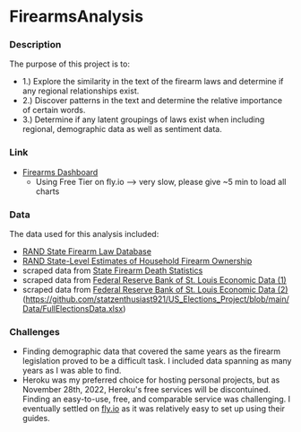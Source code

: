# FirearmsAnalysis

### Description

The purpose of this project is to:
- 1.) Explore the similarity in the text of the firearm laws and determine if any regional relationships exist.
- 2.) Discover patterns in the text and determine the relative importance of certain words.
- 3.) Determine if any latent groupings of laws exist when including regional, demographic data as well as sentiment data.

### Link

- [Firearms Dashboard](https://firearm-dashboard-app.fly.dev/)
  - Using Free Tier on fly.io --> very slow, please give ~5 min to load all charts

### Data

The data used for this analysis included:
- [RAND State Firearm Law Database](https://www.rand.org/pubs/tools/TLA243-2-v2.html)
- [RAND State-Level Estimates of Household Firearm Ownership](https://www.rand.org/pubs/tools/TL354.html)
- scraped data from [State Firearm Death Statistics](https://www.statefirearmlaws.org/states/)
- scraped data from [Federal Reserve Bank of St. Louis Economic Data (1)](https://fred.stlouisfed.org/release/tables?rid=118&eid=259194)
- scraped data from [Federal Reserve Bank of St. Louis Economic Data (2)](https://fred.stlouisfed.org/release/tables?eid=259515&rid=249)
(https://github.com/statzenthusiast921/US_Elections_Project/blob/main/Data/FullElectionsData.xlsx)



### Challenges
- Finding demographic data that covered the same years as the firearm legislation proved to be a difficult task.  I included data spanning as many years as I was able to find.
- Heroku was my preferred choice for hosting personal projects, but as November 28th, 2022, Heroku's free services will be discontuined.  Finding an easy-to-use, free, and comparable service was challenging.  I eventually settled on [fly.io](fly.io) as it was relatively easy to set up using their guides.
